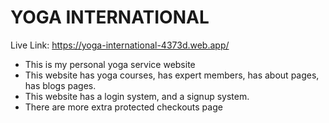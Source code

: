 # YOGA INTERNATIONAL

Live Link: https://yoga-international-4373d.web.app/

- This is my personal yoga service website
- This website has yoga courses, has expert members, has about pages, has blogs pages.
- This website has a login system, and a signup system.
- There are more extra protected checkouts page